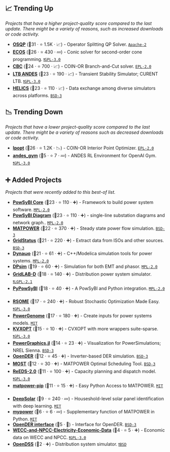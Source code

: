 ## 📈 Trending Up

_Projects that have a higher project-quality score compared to the last update. There might be a variety of reasons, such as increased downloads or code activity._

- <b><a href="https://osqp.org">OSQP</a></b> (🥇31 ·  ⭐ 1.5K · 📈) - Operator Splitting QP Solver. <code><a href="http://bit.ly/3nYMfla">Apache-2</a></code> <code><img src="https://www.python.org/static/favicon.ico" style="display:inline;" width="13" height="13"></code>
- <b><a href="https://github.com/embotech/ecos">ECOS</a></b> (🥈26 ·  ⭐ 430 · 💤) - Conic solver for second-order cone programming. <code><a href="http://bit.ly/2M0xdwT">❗️GPL-3.0</a></code> <code><img src="https://www.python.org/static/favicon.ico" style="display:inline;" width="13" height="13"></code> <code><img src="https://github.com/JuliaLang/julia-logo-graphics/blob/master/images/julia.ico" style="display:inline;" width="13" height="13"></code>
- <b><a href="https://github.com/coin-or/Cbc">CBC</a></b> (🥉24 ·  ⭐ 700 · 📈) - COIN-OR Branch-and-Cut solver. <code><a href="http://bit.ly/2M0xmjV">EPL-2.0</a></code> <code><img src="https://www.python.org/static/favicon.ico" style="display:inline;" width="13" height="13"></code> <code><img src="https://github.com/JuliaLang/julia-logo-graphics/blob/master/images/julia.ico" style="display:inline;" width="13" height="13"></code>
- <b><a href="https://ltb.curent.org/">LTB ANDES</a></b> (🥇23 ·  ⭐ 190 · 📈) - Transient Stability Simulator; CURENT LTB. <code><a href="http://bit.ly/2M0xdwT">❗️GPL-3.0</a></code> <code><img src="https://www.python.org/static/favicon.ico" style="display:inline;" width="13" height="13"></code> <code><img src="https://raw.githubusercontent.com/ml-tooling/best-of-ml-python/main/config/images/jupyter.ico" style="display:inline;" width="13" height="13"></code>
- <b><a href="https://helics.org/tools/">HELICS</a></b> (🥇23 ·  ⭐ 110 · 📈) - Data exchange among diverse simulators across platforms. <code><a href="http://bit.ly/3aKzpTv">BSD-3</a></code> <code><img src="https://www.python.org/static/favicon.ico" style="display:inline;" width="13" height="13"></code> <code><img src="https://github.com/JuliaLang/julia-logo-graphics/blob/master/images/julia.ico" style="display:inline;" width="13" height="13"></code>

## 📉 Trending Down

_Projects that have a lower project-quality score compared to the last update. There might be a variety of reasons such as decreased downloads or code activity._

- <b><a href="https://github.com/coin-or/Ipopt">Ipopt</a></b> (🥈26 ·  ⭐ 1.2K · 📉) - COIN-OR Interior Point Optimizer. <code><a href="http://bit.ly/2M0xmjV">EPL-2.0</a></code> <code><img src="https://www.python.org/static/favicon.ico" style="display:inline;" width="13" height="13"></code>
- <b><a href="https://github.com/cuihantao/andes_gym">andes_gym</a></b> (🥉5 ·  ⭐ 7 · 💤) - ANDES RL Environment for OpenAI Gym. <code><a href="http://bit.ly/2M0xdwT">❗️GPL-3.0</a></code> <code><img src="https://www.python.org/static/favicon.ico" style="display:inline;" width="13" height="13"></code>

## ➕ Added Projects

_Projects that were recently added to this best-of list._

- <b><a href="https://www.powsybl.org">PowSyBl Core</a></b> (🥈23 ·  ⭐ 110 · ➕) - Framework to build power system software. <code><a href="http://bit.ly/3postzC">MPL-2.0</a></code>
- <b><a href="https://www.powsybl.org">PowSyBl Diagram</a></b> (🥇23 ·  ⭐ 110 · ➕) - single-line substation diagrams and network graph.. <code><a href="http://bit.ly/3postzC">MPL-2.0</a></code>
- <b><a href="https://matpower.org/">MATPOWER</a></b> (🥈22 ·  ⭐ 370 · ➕) - Steady state power flow simulation. <code><a href="http://bit.ly/3aKzpTv">BSD-3</a></code>
- <b><a href="https://www.gridstatus.io">GridStatus</a></b> (🥉21 ·  ⭐ 220 · ➕) - Extract data from ISOs and other sources. <code><a href="http://bit.ly/3aKzpTv">BSD-3</a></code> <code><img src="https://www.python.org/static/favicon.ico" style="display:inline;" width="13" height="13"></code>
- <b><a href="http://dynawo.org">Dynaωo</a></b> (🥇21 ·  ⭐ 61 · ➕) - C++/Modelica simulation tools for power systems. <code><a href="http://bit.ly/3postzC">MPL-2.0</a></code>
- <b><a href="https://dpsim.fein-aachen.org/">DPsim</a></b> (🥇19 ·  ⭐ 60 · ➕) - Simulation for both EMT and phasor. <code><a href="http://bit.ly/3postzC">MPL-2.0</a></code> <code><img src="https://www.python.org/static/favicon.ico" style="display:inline;" width="13" height="13"></code>
- <b><a href="None">GridLAB-D</a></b> (🥈18 ·  ⭐ 140 · ➕) - Distribution power system simulator. <code><a href="https://tldrlegal.com/search?q=LGPL-2.1">❗️LGPL-2.1</a></code>
- <b><a href="https://www.powsybl.org">PyPowSyBl</a></b> (🥉18 ·  ⭐ 40 · ➕) - A PowSyBl and Python integration. <code><a href="http://bit.ly/3postzC">MPL-2.0</a></code> <code><img src="https://www.python.org/static/favicon.ico" style="display:inline;" width="13" height="13"></code>
- <b><a href="https://github.com/XiongPengNUS/rsome">RSOME</a></b> (🥉17 ·  ⭐ 240 · ➕) - Robust Stochastic Optimization Made Easy. <code><a href="http://bit.ly/2M0xdwT">❗️GPL-3.0</a></code> <code><img src="https://www.python.org/static/favicon.ico" style="display:inline;" width="13" height="13"></code>
- <b><a href="https://groups.io/g/powergenome">PowerGenome</a></b> (🥉17 ·  ⭐ 180 · ➕) - Create inputs for power systems models. <code><a href="http://bit.ly/34MBwT8">MIT</a></code> <code><img src="https://www.python.org/static/favicon.ico" style="display:inline;" width="13" height="13"></code>
- <b><a href="https://github.com/sanurielf/kvxopt">KVXOPT</a></b> (🥉15 ·  ⭐ 10 · ➕) - CVXOPT with more wrappers suite-sparse. <code><a href="http://bit.ly/2M0xdwT">❗️GPL-3.0</a></code> <code><img src="https://www.python.org/static/favicon.ico" style="display:inline;" width="13" height="13"></code>
- <b><a href="https://www.nrel.gov/analysis/sienna.html">PowerGraphics.jl</a></b> (🥉14 ·  ⭐ 23 · ➕) - Visualization for PowerSimulations; NREL Sienna. <code><a href="http://bit.ly/3aKzpTv">BSD-3</a></code> <code><img src="https://github.com/JuliaLang/julia-logo-graphics/blob/master/images/julia.ico" style="display:inline;" width="13" height="13"></code>
- <b><a href="https://www.epri.com/OpenDER">OpenDER</a></b> (🥉12 ·  ⭐ 45 · ➕) - Inverter-based DER simulation. <code><a href="http://bit.ly/3aKzpTv">BSD-3</a></code> <code><img src="https://www.python.org/static/favicon.ico" style="display:inline;" width="13" height="13"></code>
- <b><a href="https://matpower.org/">MOST</a></b> (🥉12 ·  ⭐ 30 · ➕) - MATPOWER Optimal Scheduling Tool. <code><a href="http://bit.ly/3aKzpTv">BSD-3</a></code>
- <b><a href="https://www.nrel.gov/analysis/reeds/">ReEDS-2.0</a></b> (🥉11 ·  ⭐ 100 · ➕) - Capacity planning and dispatch model. <code><a href="http://bit.ly/2M0xdwT">❗️GPL-3.0</a></code> <code><img src="https://www.python.org/static/favicon.ico" style="display:inline;" width="13" height="13"></code>
- <b><a href="https://matpower.org/">matpower-pip</a></b> (🥉11 ·  ⭐ 15 · ➕) - Easy Python Access to MATPOWER. <code><a href="http://bit.ly/34MBwT8">MIT</a></code> <code><img src="https://www.python.org/static/favicon.ico" style="display:inline;" width="13" height="13"></code>
- <b><a href="https://deepsolar.web.app">DeepSolar</a></b> (🥉9 ·  ⭐ 240 · 💤) - Houseshold-level solar panel identification with deep learning. <code><a href="http://bit.ly/34MBwT8">MIT</a></code> <code><img src="https://www.python.org/static/favicon.ico" style="display:inline;" width="13" height="13"></code>
- <b><a href="https://github.com/yasirroni/mypower">mypower</a></b> (🥉6 ·  ⭐ 6 · 💤) - Supplementary function of MATPOWER in Python. <code><a href="http://bit.ly/34MBwT8">MIT</a></code> <code><img src="https://www.python.org/static/favicon.ico" style="display:inline;" width="13" height="13"></code>
- <b><a href="https://www.epri.com/OpenDER">OpenDER interface</a></b> (🥉5 · 🐣) - Interface for OpenDER. <code><a href="http://bit.ly/3aKzpTv">BSD-3</a></code> <code><img src="https://www.python.org/static/favicon.ico" style="display:inline;" width="13" height="13"></code> <code><img src="https://raw.githubusercontent.com/ml-tooling/best-of-ml-python/main/config/images/jupyter.ico" style="display:inline;" width="13" height="13"></code>
- <b><a href="https://github.com/enliten/ENLITEN-Grid-Econ-Data">WECC-and-NPCC-Electricity-Economic-Data</a></b> (🥉4 ·  ⭐ 5 · ➕) - Economic data on WECC and NPCC. <code><a href="http://bit.ly/2M0xdwT">❗️GPL-3.0</a></code> <code><img src="https://www.python.org/static/favicon.ico" style="display:inline;" width="13" height="13"></code>
- <b><a href="https://www.epri.com/pages/sa/opendss">OpenDSS</a></b> (🥉2 · ➕) - Distribution system simulator. <code><a href="https://tldrlegal.com/search?q=BSD">❗️BSD</a></code>

